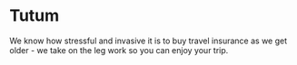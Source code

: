 # Tutum

We know how stressful and invasive it is to buy travel insurance as we get older - we take on the leg work so you can enjoy your trip. 
